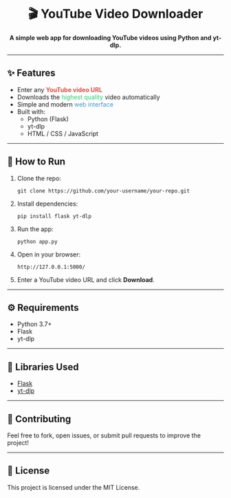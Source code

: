 <h1 align="center">🎬 YouTube Video Downloader</h1>

<p align="center">
  <b>A simple web app for downloading YouTube videos using Python and yt-dlp.</b>
</p>

<hr>

<h2>✨ Features</h2>

<ul>
  <li>Enter any <span style="color:#e74c3c; font-weight:bold;">YouTube video URL</span></li>
  <li>Downloads the <span style="color:#2ecc71;">highest quality</span> video automatically</li>
  <li>Simple and modern <span style="color:#3498db;">web interface</span></li>
  <li>Built with:
    <ul>
      <li>Python (Flask)</li>
      <li>yt-dlp</li>
      <li>HTML / CSS / JavaScript</li>
    </ul>
  </li>
</ul>

<hr>


<h2>🚀 How to Run</h2>

<ol>
  <li>Clone the repo:
    <pre><code>git clone https://github.com/your-username/your-repo.git</code></pre>
  </li>
  <li>Install dependencies:
    <pre><code>pip install flask yt-dlp</code></pre>
  </li>
  <li>Run the app:
    <pre><code>python app.py</code></pre>
  </li>
  <li>Open in your browser:
    <pre><code>http://127.0.0.1:5000/</code></pre>
  </li>
  <li>Enter a YouTube video URL and click <b>Download</b>.</li>
</ol>

<hr>


<h2>⚙️ Requirements</h2>

<ul>
  <li>Python 3.7+</li>
  <li>Flask</li>
  <li>yt-dlp</li>
</ul>

<hr>

<h2>🔗 Libraries Used</h2>

<ul>
  <li><a href="https://flask.palletsprojects.com/">Flask</a></li>
  <li><a href="https://github.com/yt-dlp/yt-dlp">yt-dlp</a></li>
</ul>

<hr>

<h2>🤝 Contributing</h2>

<p>Feel free to fork, open issues, or submit pull requests to improve the project!</p>

<hr>

<h2>📄 License</h2>

<p>This project is licensed under the MIT License.</p>
